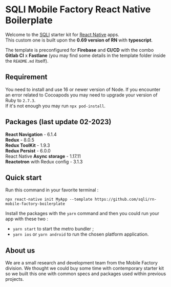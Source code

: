 # SQLI Mobile Factory React Native Boilerplate

Welcome to the [SQLI](https://github.com/sqli) starter kit for [React Native](https://reactnative.dev/) apps.  
This custom one is built upon the **0.69 version of RN** with **typescript**.

The template is preconfigured for **Firebase** and **CI/CD** with the combo **Gitlab CI** x **Fastlane** (you may find some details in the template folder inside the `README.md` itself).

## Requirement

You need to install and use 16 or newer version of Node.
If you encounter an error related to Cocoapods you may need to upgrade your version of Ruby to `2.7.3`.  
If it's not enough you may run `npx pod-install`.

## Packages (last update 02-2023)
**React Navigation** - 6.1.4  
**Redux** - 8.0.5  
**Redux ToolKit** - 1.9.3   
**Redux Persist** - 6.0.0   
React Native **Async storage** - 1.17.11  
**Reactotron** with Redux config - 3.1.3  


## Quick start

Run this command in your favorite terminal :

`npx react-native init MyApp --template https://github.com/sqli/rn-mobile-factory-boilerplate`

Install the packages with the `yarn` command and then you could run your app with these two :  
- `yarn start` to start the metro bundler ;  
- `yarn ios` or `yarn android` to run the chosen platform application.

## About us
We are a small research and development team from the Mobile Factory division. We thought we could buy some time with contemporary starter kit so we built this one with common specs and packages used within previous projects.